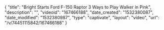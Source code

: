 {
    "title": "Bright Starts Ford F-150 Raptor 3 Ways to Play Walker in Pink",
    "description": "",
    "videoid": "167466188",
    "date_created": "1532380087",
    "date_modified": "1532380987",
    "type": "captivate",
    "layout": "video",
    "url": "\/v\/74451115842\/167466188"
}